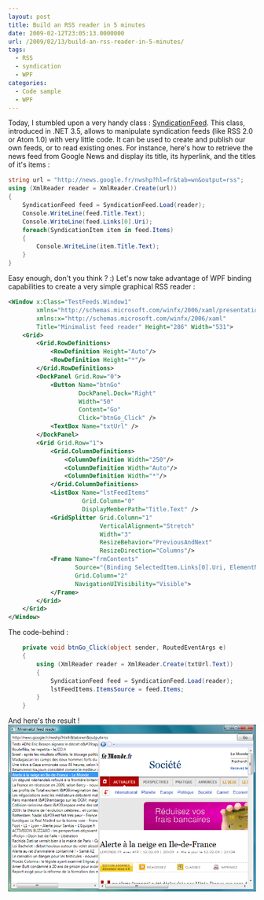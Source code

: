 ```yaml
---
layout: post
title: Build an RSS reader in 5 minutes
date: 2009-02-12T23:05:13.0000000
url: /2009/02/13/build-an-rss-reader-in-5-minutes/
tags:
  - RSS
  - syndication
  - WPF
categories:
  - Code sample
  - WPF
---
```


Today, I stumbled upon a very handy class : [SyndicationFeed](http://msdn.microsoft.com/en-us/library/system.servicemodel.syndication.syndicationfeed.aspx). This class, introduced in .NET 3.5, allows to manipulate syndication feeds (like RSS 2.0 or Atom 1.0) with very little code. It can be used to create and publish our own feeds, or to read existing ones.  For instance, here's how to retrieve the news feed from Google News and display its title, its hyperlink, and the titles of it's items :  
```csharp
string url = "http://news.google.fr/nwshp?hl=fr&tab=wn&output=rss";
using (XmlReader reader = XmlReader.Create(url))
{
    SyndicationFeed feed = SyndicationFeed.Load(reader);
    Console.WriteLine(feed.Title.Text);
    Console.WriteLine(feed.Links[0].Uri);
    foreach(SyndicationItem item in feed.Items)
    {
        Console.WriteLine(item.Title.Text);
    }
}
```
  Easy enough, don't you think ? :)  Let's now take advantage of WPF binding capabilities to create a very simple graphical RSS reader :  
```xml
<Window x:Class="TestFeeds.Window1"
        xmlns="http://schemas.microsoft.com/winfx/2006/xaml/presentation"
        xmlns:x="http://schemas.microsoft.com/winfx/2006/xaml"
        Title="Minimalist feed reader" Height="286" Width="531">
    <Grid>
        <Grid.RowDefinitions>
            <RowDefinition Height="Auto"/>
            <RowDefinition Height="*"/>
        </Grid.RowDefinitions>
        <DockPanel Grid.Row="0">
            <Button Name="btnGo"
                    DockPanel.Dock="Right"
                    Width="50"
                    Content="Go"
                    Click="btnGo_Click" />
            <TextBox Name="txtUrl" />
        </DockPanel>
        <Grid Grid.Row="1">
            <Grid.ColumnDefinitions>
                <ColumnDefinition Width="250"/>
                <ColumnDefinition Width="Auto"/>
                <ColumnDefinition Width="*"/>
            </Grid.ColumnDefinitions>
            <ListBox Name="lstFeedItems"
                     Grid.Column="0"
                     DisplayMemberPath="Title.Text" />
            <GridSplitter Grid.Column="1"
                          VerticalAlignment="Stretch"
                          Width="3"
                          ResizeBehavior="PreviousAndNext"
                          ResizeDirection="Columns"/>
            <Frame Name="frmContents"
                   Source="{Binding SelectedItem.Links[0].Uri, ElementName=lstFeedItems}"
                   Grid.Column="2"
                   NavigationUIVisibility="Visible">
            </Frame>
        </Grid>
    </Grid>
</Window>
```
  The code-behind :  
```csharp
    private void btnGo_Click(object sender, RoutedEventArgs e)
    {
        using (XmlReader reader = XmlReader.Create(txtUrl.Text))
        {
            SyndicationFeed feed = SyndicationFeed.Load(reader);
            lstFeedItems.ItemsSource = feed.Items;
        }
    }
```
  And here's the result !  ![Screenshot](feed_reader.png)

